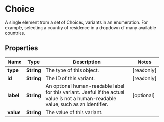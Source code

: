 

# Choice

A single element from a set of Choices, variants in an enumeration. For example, selecting a country of residence in a dropdown of many available countries.

## Properties

| Name | Type | Description | Notes |
|------------ | ------------- | ------------- | -------------|
|**type** | **String** | The type of this object. |  [readonly] |
|**id** | **String** | The ID of this variant. |  [readonly] |
|**label** | **String** | An optional human-readable label for this variant. Useful if the actual value is not a human-readable value, such as an identifier. |  [optional] |
|**value** | **String** | The value of this variant. |  |



